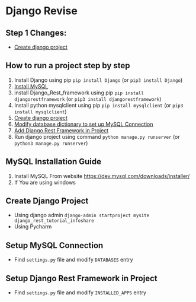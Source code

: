 # Django Revise

## Step 1 Changes:
    
* [Create django project](#Create-Django-Project)

## How to run a project step by step

1. Install Django using pip `pip install Django` (or `pip3 install Django`)
2. [Install MySQL](#MySQL-Installation-Guide)
3. install Django_Rest_framework using pip `pip install djangorestframework` (or `pip3 install djangorestframework`)
4. Install python mysqlclient using pip `pip install mysqlclient` (or `pip3 install mysqlclient`)
5. [Create django project](#Create-Django-Project)
6. [Modify database dictionary to set up MySQL Connection](#Setup-MySQL-Connection)
7. [Add Django Rest Framework in Project](#Setup-Django-Rest-Framework-in-Project)
8. Run django project using command `python manage.py runserver` (or `python3 manage.py runserver`)

## MySQL Installation Guide

1. Install MySQL From website https://dev.mysql.com/downloads/installer/
2. If You are using windows


## Create Django Project

* Using django admin `django-admin startproject mysite django_rest_tutorial_infoshare`
* Using Pycharm

## Setup MySQL Connection

* Find `settings.py` file and modify `DATABASES` entry

## Setup Django Rest Framework in Project

* Find `settings.py` file and modify `INSTALLED_APPS` entry